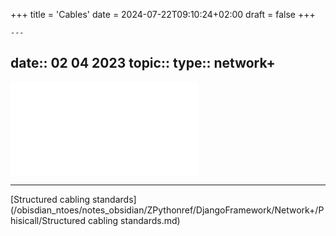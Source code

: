 +++
title = 'Cables'
date = 2024-07-22T09:10:24+02:00
draft = false
+++

    ---
date:: 02 04 2023
topic:: 
type:: network+
---
![Copper](/obisdian_ntoes/notes_obsidian/ZPythonref/DjangoFramework/Network+/Phisicall/Copper.md)

---
[Structured cabling standards](/obisdian_ntoes/notes_obsidian/ZPythonref/DjangoFramework/Network+/Phisicall/Structured cabling standards.md)